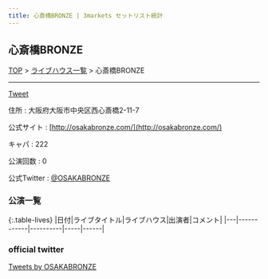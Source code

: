 ```yaml
---
title: 心斎橋BRONZE | 3markets セットリスト統計
---
```

## 心斎橋BRONZE

[TOP](/setlist/) > [ライブハウス一覧](livehouses.html) > 心斎橋BRONZE

___

<a href="https://twitter.com/share?ref_src=twsrc%5Etfw" data-text="3markets[ ]セットリスト > 心斎橋BRONZE" class="twitter-share-button" data-via="3markets" data-hashtags="3markets" data-related="3markets" data-show-count="false">Tweet</a>

住所
:    大阪府大阪市中央区西心斎橋2-11-7

公式サイト
:    [http://osakabronze.com/](http://osakabronze.com/)

キャパ
:    222

公演回数
: 0


公式Twitter
: <a href="https://twitter.com/OSAKABRONZE">@OSAKABRONZE</a>


### 公演一覧

{:.table-lives}
|日付|ライブタイトル|ライブハウス|出演者|コメント|
|---|------------|----------|-----|------|



### official twitter

<a class="twitter-timeline" href="https://twitter.com/OSAKABRONZE?ref_src=twsrc%5Etfw">Tweets by OSAKABRONZE</a> <script async src="https://platform.twitter.com/widgets.js" charset="utf-8"></script>


<script async src="https://platform.twitter.com/widgets.js" charset="utf-8"></script>